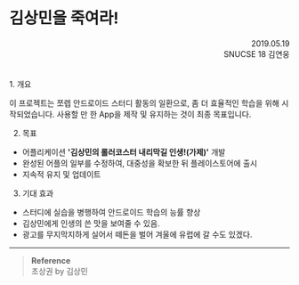김상민을 죽여라!
==============
<div style="text-align: right"> 2019.05.19 </div>
<div style="text-align: right"> SNUCSE 18 김연웅 </div>
<br> <br>
1. 개요<br>

이 프로젝트는 쪼렙 안드로이드 스터디 활동의 일환으로, 좀 더 효율적인 학습을 위해 시작되었습니다. 사용할 만 한 App을 제작 및 유지하는 것이 최종 목표입니다.

2. 목표<br>
 - 어플리케이션 **'김상민의 롤러코스터 내리막길 인생!(가제)'** 개발
 - 완성된 어플의 일부를 수정하여, 대중성을 확보한 뒤 플레이스토어에 출시   
 - 지속적 유지 및 업데이트
 
3. 기대 효과<br>
 - 스터디에 실습을 병행하여 안드로이드 학습의 능률 향상
 - 김상민에게 인생의 쓴 맛을 보여줄 수 있음.
 - 광고를 무지막지하게 실어서 떼돈을 벌어 겨울에 유럽에 갈 수도 있겠다.


-------------------------------------------------------------

 > **Reference<br>**
  초상권 by 김상민
